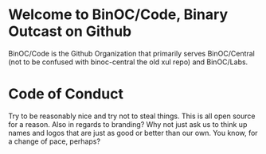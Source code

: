 # Welcome to BinOC/Code, Binary Outcast on Github

BinOC/Code is the Github Organization that primarily serves BinOC/Central (not to be confused with binoc-central the old xul repo) and BinOC/Labs.

# Code of Conduct

Try to be reasonably nice and try not to steal things. This is all open source for a reason. Also in regards to branding? Why not just ask us to think up names and logos that are just as good or better than our own. You know, for a change of pace, perhaps?

